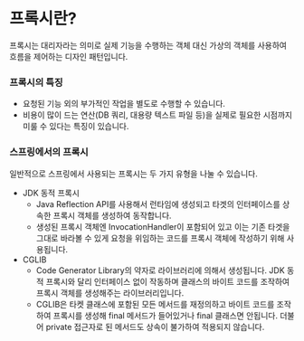 # 프록시란?

프록시는 대리자라는 의미로 실제 기능을 수행하는 객체 대신 가상의 객체를 사용하여 흐름을 제어하는 디자인 패턴입니다.

### 프록시의 특징

- 요청된 기능 외의 부가적인 작업을 별도로 수행할 수 있습니다.
- 비용이 많이 드는 연산(DB 쿼리, 대용량 텍스트 파일 등)을 실제로 필요한 시점까지 미룰 수 있다는 특징이 있습니다.

### 스프링에서의 프록시

일반적으로 스프링에서 사용되는 프록시는 두 가지 유형을 나눌 수 있습니다.

- JDK 동적 프록시
    - Java Reflection API를 사용해서 런타임에 생성되고 타겟의 인터페이스를 상속한 프록시 객체를 생성하여 동작합니다.
    - 생성된 프록시 객체엔 InvocationHandler이 포함되어 있고 이는 기존 타겟을 그대로 바라볼 수 있게 요청을 위임하는 코드를 프록시 객체에 작성하기 위해 사용됩니다.
- CGLIB
    - Code Generator Library의 약자로 라이브러리에 의해서 생성됩니다. JDK 동적 프록시와 달리 인터페이스 없이 작동하며 클래스의 바이트 코드를 조작하여  프록시 객체를 생성해주는 라이브러리입니다.
    - CGLIB은 타켓 클래스에 포함된 모든 메서드를 재정의하고 바이트 코드를 조작하여 프록시를 생성해 final 메서드가 들어있거나 final 클래스면 안됩니다. 더불어 private 접근자로 된 메서드도 상속이 불가하여 적용되지 않습니다.
